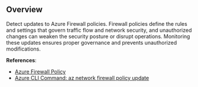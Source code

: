 ## Overview

Detect updates to Azure Firewall policies. Firewall policies define the rules and settings that govern traffic flow and network security, and unauthorized changes can weaken the security posture or disrupt operations. Monitoring these updates ensures proper governance and prevents unauthorized modifications.

**References**:
- [Azure Firewall Policy](https://learn.microsoft.com/en-us/azure/firewall-manager/overview)
- [Azure CLI Command: az network firewall policy update](https://learn.microsoft.com/en-us/cli/azure/network/firewall/policy?view=azure-cli-latest#az-network-firewall-policy-update)
